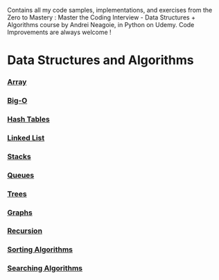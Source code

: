 Contains all my code samples, implementations, and exercises from the Zero to Mastery : Master the Coding Interview - Data Structures + Algorithms course by Andrei Neagoie, in Python on Udemy.
Code Improvements are always welcome !


# Data Structures and Algorithms
### [Array](https://github.com/sankket/DS-and-Algorithms/tree/master/Array)
### [Big-O](https://github.com/sankket/DS-and-Algorithms/tree/master/Big-O)
### [Hash Tables](https://github.com/sankket/DS-and-Algorithms/tree/master/Hash%20Tables)
### [Linked List](https://github.com/sankket/DS-and-Algorithms/tree/master/Linked%20List)
### [Stacks](https://github.com/sankket/DS-and-Algorithms/tree/master/Stacks%20%26%20Queues)
### [Queues](https://github.com/sankket/DS-and-Algorithms/tree/master/Stacks%20%26%20Queues)
### [Trees](https://github.com/sankket/DS-and-Algorithms/tree/master/Trees)
### [Graphs](https://github.com/sankket/DS-and-Algorithms/tree/master/Graph)
### [Recursion](https://github.com/sankket/DS-and-Algorithms/tree/master/Recursion)
### [Sorting Algorithms](https://github.com/sankket/DS-and-Algorithms/tree/master/Sorting%20Algorithms)
### [Searching Algorithms](https://github.com/sankket/DS-and-Algorithms/tree/master/Searching)



